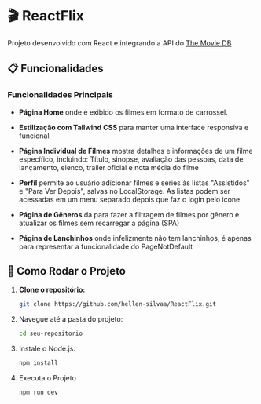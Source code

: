 # 🎬 ReactFlix

Projeto desenvolvido com React e integrando a API do [The Movie DB](https://www.themoviedb.org/) 

## 📋 Funcionalidades

### Funcionalidades Principais
- **Página Home** onde é  exibido os filmes em formato de carrossel.
  
- **Estilização com Tailwind CSS** para manter uma interface responsiva e funcional
  
- **Página Individual de Filmes** mostra detalhes e informações de um filme específico, incluindo: Título, sinopse, avaliação das pessoas, data de lançamento, elenco, trailer oficial e nota média do filme
  
- **Perfil** permite ao usuário adicionar filmes e séries às listas "Assistidos" e "Para Ver Depois", salvas no LocalStorage. As listas podem ser acessadas em um menu separado depois que faz o login pelo icone
  
- **Página de Gêneros** da para fazer a filtragem de filmes por gênero e atualizar os filmes sem recarregar a página (SPA)
  
- **Página de Lanchinhos** onde infelizmente não tem lanchinhos, é apenas para representar a funcionalidade do PageNotDefault


## 🚀 Como Rodar o Projeto

1. **Clone o repositório:**
   ```bash
   git clone https://github.com/hellen-silvaa/ReactFlix.git
   
2. Navegue até a pasta do projeto:
   ```bash
   cd seu-repositorio
   
3. Instale o Node.js:
   ```bash
   npm install

4. Executa o Projeto
   ```bash
   npm run dev

